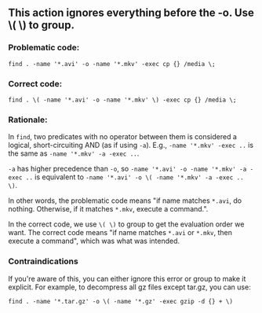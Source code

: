 ## This action ignores everything before the -o. Use \\( \\) to group.

### Problematic code:

    find . -name '*.avi' -o -name '*.mkv' -exec cp {} /media \;

### Correct code:

    find . \( -name '*.avi' -o -name '*.mkv' \) -exec cp {} /media \;

### Rationale:

In `find`, two predicates with no operator between them is considered a logical, short-circuiting AND (as if using `-a`). E.g., `-name '*.mkv' -exec ..` is the same as `-name '*.mkv' -a -exec ..`.

`-a` has higher precedence than `-o`, so `-name '*.avi' -o -name '*.mkv' -a -exec ..` is equivalent to `-name '*.avi' -o \( -name '*.mkv' -a -exec .. \)`. 

In other words, the problematic code means "if name matches `*.avi`, do nothing. Otherwise, if it matches `*.mkv`, execute a command.". 

In the correct code, we use `\( \)` to group to get the evaluation order we want. The correct code means "if name matches `*.avi` or `*.mkv`, then execute a command", which was what was intended.

### Contraindications

If you're aware of this, you can either ignore this error or group to make it explicit. For example, to decompress all gz files except tar.gz, you can use:

    find . -name '*.tar.gz' -o \( -name '*.gz' -exec gzip -d {} + \)
